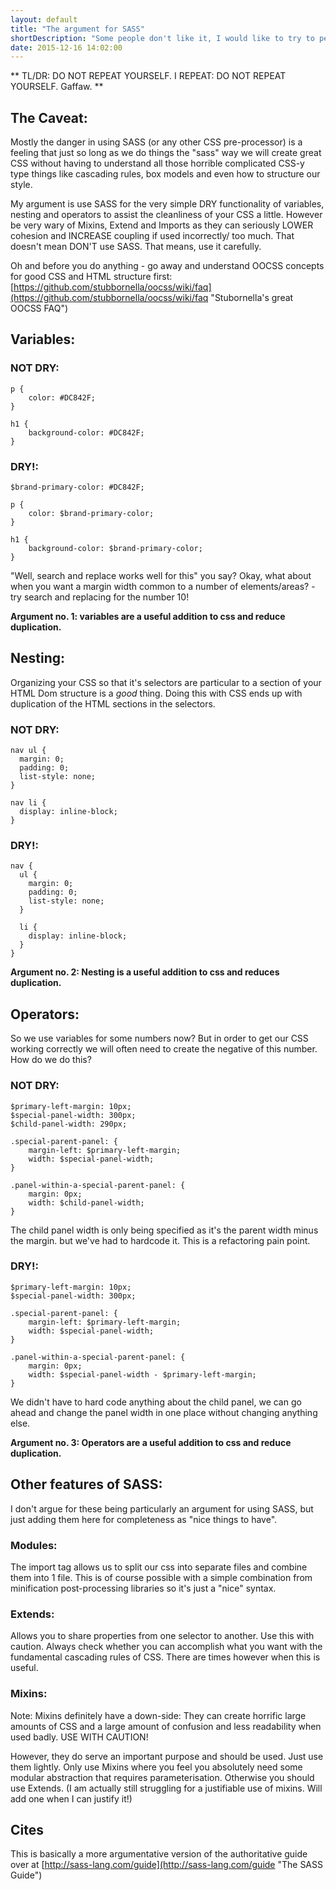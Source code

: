```yaml
---
layout: default
title: "The argument for SASS"
shortDescription: "Some people don't like it, I would like to try to persuade them..."
date: 2015-12-16 14:02:00
---
```


** TL/DR: DO NOT REPEAT YOURSELF. I REPEAT: DO NOT REPEAT YOURSELF. Gaffaw. **

## The Caveat:

Mostly the danger in using SASS (or any other CSS pre-processor) is a feeling that just so long as we do things the "sass" way we will create great CSS without having to understand all those horrible complicated CSS-y type things like cascading rules, box models and even how to structure our style.

My argument is use SASS for the very simple DRY functionality of variables, nesting and operators to assist the cleanliness of your CSS a little. However be very wary of Mixins, Extend and Imports as they can seriously LOWER cohesion and INCREASE coupling if used incorrectly/ too much. That doesn't mean DON'T use SASS. That means, use it carefully.

Oh and before you do anything - go away and understand OOCSS concepts for good CSS and HTML structure first: [https://github.com/stubbornella/oocss/wiki/faq](https://github.com/stubbornella/oocss/wiki/faq "Stubornella's great OOCSS FAQ")


## Variables:

### NOT DRY:


	p {
		color: #DC842F;
	}

	h1 {
		background-color: #DC842F;
	}


### DRY!:


	$brand-primary-color: #DC842F;

	p {
		color: $brand-primary-color;
	}

	h1 {
		background-color: $brand-primary-color;
	}


"Well, search and replace works well for this" you say?
Okay, what about when you want a margin width common to a number of elements/areas? - try search and replacing for the number 10!

**Argument no. 1: variables are a useful addition to css and reduce duplication.**

## Nesting:

Organizing your CSS so that it's selectors are particular to a section of your HTML Dom structure is a *good* thing. Doing this with CSS ends up with duplication of the HTML sections in the selectors.

### NOT DRY:


	nav ul {
	  margin: 0;
	  padding: 0;
	  list-style: none;
	}

	nav li {
	  display: inline-block;
	}


### DRY!:


	nav {
	  ul {
	    margin: 0;
	    padding: 0;
	    list-style: none;
	  }

	  li {
	  	display: inline-block;
	  }
	}


**Argument no. 2: Nesting is a useful addition to css and reduces duplication.**


## Operators:

So we use variables for some numbers now? But in order to get our CSS working correctly we will often need to create the negative of this number. How do we do this?

### NOT DRY:

	$primary-left-margin: 10px;
	$special-panel-width: 300px;
	$child-panel-width: 290px;

	.special-parent-panel: {
		margin-left: $primary-left-margin;
		width: $special-panel-width;
	}

	.panel-within-a-special-parent-panel: {
		margin: 0px;
		width: $child-panel-width;
	}

The child panel width is only being specified as it's the parent width minus the margin. but we've had to hardcode it. This is a refactoring pain point.

### DRY!:

	$primary-left-margin: 10px;
	$special-panel-width: 300px;

	.special-parent-panel: {
		margin-left: $primary-left-margin;
		width: $special-panel-width;
	}

	.panel-within-a-special-parent-panel: {
		margin: 0px;
		width: $special-panel-width - $primary-left-margin;
	}

We didn't have to hard code anything about the child panel, we can go ahead and change the panel width in one place without changing anything else.

**Argument no. 3: Operators are a useful addition to css and reduce duplication.**


## Other features of SASS:

I don't argue for these being particularly an argument for using SASS, but just adding them here for completeness as "nice things to have".

### Modules:

The import tag allows us to split our css into separate files and combine them into 1 file. This is of course possible with a simple combination from minification post-processing libraries so it's just a "nice" syntax.

### Extends:

Allows you to share properties from one selector to another. Use this with caution. Always check whether you can accomplish what you want with the fundamental cascading rules of CSS. There are times however when this is useful.

### Mixins:

Note: Mixins definitely have a down-side: They can create horrific large amounts of CSS and a large amount of confusion and less readability when used badly. USE WITH CAUTION!

However, they do serve an important purpose and should be used. Just use them lightly. Only use Mixins where you feel you absolutely need some modular abstraction that requires parameterisation. Otherwise you should use Extends. (I am actually still struggling for a justifiable use of mixins. Will add one when I can justify it!) 


## Cites

This is basically a more argumentative version of the authoritative guide over at [http://sass-lang.com/guide](http://sass-lang.com/guide "The SASS Guide")
